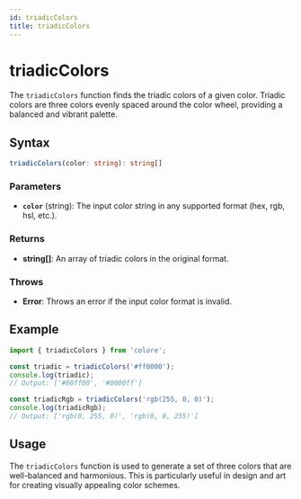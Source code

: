 ```yaml
---
id: triadicColors
title: triadicColors
---
```


# triadicColors

The `triadicColors` function finds the triadic colors of a given color. Triadic colors are three colors evenly spaced around the color wheel, providing a balanced and vibrant palette.

## Syntax

```typescript
triadicColors(color: string): string[]
```

### Parameters

- **`color`** (string): The input color string in any supported format (hex, rgb, hsl, etc.).

### Returns

- **string[]**: An array of triadic colors in the original format.

### Throws

- **Error**: Throws an error if the input color format is invalid.

## Example

```typescript
import { triadicColors } from 'colore';

const triadic = triadicColors('#ff0000');
console.log(triadic);
// Output: ['#00ff00', '#0000ff']

const triadicRgb = triadicColors('rgb(255, 0, 0)');
console.log(triadicRgb);
// Output: ['rgb(0, 255, 0)', 'rgb(0, 0, 255)']
```

## Usage

The `triadicColors` function is used to generate a set of three colors that are well-balanced and harmonious. This is particularly useful in design and art for creating visually appealing color schemes.
